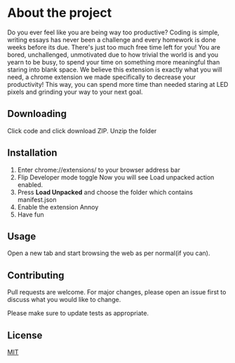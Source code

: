# About the project

Do you ever feel like you are being way too productive? 
Coding is simple, writing essays has never been a challenge and every homework is done weeks before its due.
There's just too much free time left for you! You are bored, unchallenged, unmotivated due to how trivial the world is and you yearn to be busy, to spend your time on something more meaningful than staring into blank space.
We believe this extension is exactly what you will need, a chrome extension we made specifically to decrease your productivity! This way, you can spend more time than needed staring at LED pixels and grinding your way to your next goal.
## Downloading
Click code and click download ZIP. Unzip the folder
## Installation
1. Enter chrome://extensions/ to your browser address bar
2. Flip Developer mode toggle
Now you will see Load unpacked action enabled.
3. Press **Load Unpacked** and choose the folder which contains manifest.json
4. Enable the extension Annoy
5. Have fun

## Usage

Open a new tab and start browsing the web as per normal(if you can).

## Contributing

Pull requests are welcome. For major changes, please open an issue first
to discuss what you would like to change.

Please make sure to update tests as appropriate.

## License

[MIT](https://choosealicense.com/licenses/mit/)
